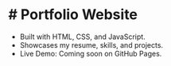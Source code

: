 # # Portfolio Website
- Built with HTML, CSS, and JavaScript.
- Showcases my resume, skills, and projects.
- Live Demo: Coming soon on GitHub Pages.
